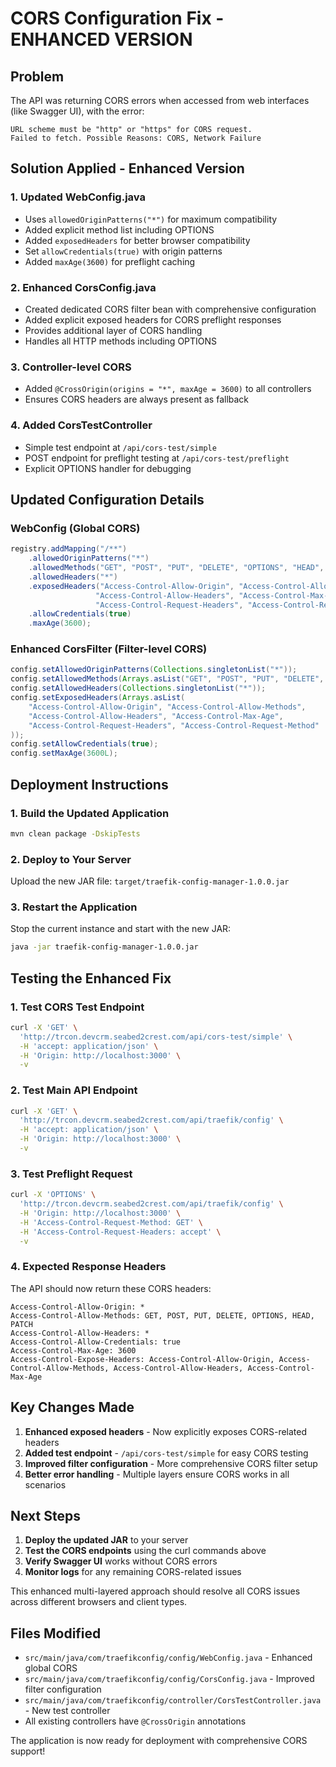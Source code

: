 # CORS Configuration Fix - ENHANCED VERSION

## Problem
The API was returning CORS errors when accessed from web interfaces (like Swagger UI), with the error:
```
URL scheme must be "http" or "https" for CORS request.
Failed to fetch. Possible Reasons: CORS, Network Failure
```

## Solution Applied - Enhanced Version

### 1. **Updated WebConfig.java**
- Uses `allowedOriginPatterns("*")` for maximum compatibility
- Added explicit method list including OPTIONS
- Added `exposedHeaders` for better browser compatibility
- Set `allowCredentials(true)` with origin patterns
- Added `maxAge(3600)` for preflight caching

### 2. **Enhanced CorsConfig.java**
- Created dedicated CORS filter bean with comprehensive configuration
- Added explicit exposed headers for CORS preflight responses
- Provides additional layer of CORS handling
- Handles all HTTP methods including OPTIONS

### 3. **Controller-level CORS**
- Added `@CrossOrigin(origins = "*", maxAge = 3600)` to all controllers
- Ensures CORS headers are always present as fallback

### 4. **Added CorsTestController**
- Simple test endpoint at `/api/cors-test/simple`
- POST endpoint for preflight testing at `/api/cors-test/preflight`
- Explicit OPTIONS handler for debugging

## Updated Configuration Details

### WebConfig (Global CORS)
```java
registry.addMapping("/**")
    .allowedOriginPatterns("*")
    .allowedMethods("GET", "POST", "PUT", "DELETE", "OPTIONS", "HEAD", "PATCH")
    .allowedHeaders("*")
    .exposedHeaders("Access-Control-Allow-Origin", "Access-Control-Allow-Methods", 
                   "Access-Control-Allow-Headers", "Access-Control-Max-Age", 
                   "Access-Control-Request-Headers", "Access-Control-Request-Method")
    .allowCredentials(true)
    .maxAge(3600);
```

### Enhanced CorsFilter (Filter-level CORS)
```java
config.setAllowedOriginPatterns(Collections.singletonList("*"));
config.setAllowedMethods(Arrays.asList("GET", "POST", "PUT", "DELETE", "OPTIONS", "HEAD", "PATCH"));
config.setAllowedHeaders(Collections.singletonList("*"));
config.setExposedHeaders(Arrays.asList(
    "Access-Control-Allow-Origin", "Access-Control-Allow-Methods", 
    "Access-Control-Allow-Headers", "Access-Control-Max-Age",
    "Access-Control-Request-Headers", "Access-Control-Request-Method"
));
config.setAllowCredentials(true);
config.setMaxAge(3600L);
```

## Deployment Instructions

### 1. **Build the Updated Application**
```bash
mvn clean package -DskipTests
```

### 2. **Deploy to Your Server**
Upload the new JAR file: `target/traefik-config-manager-1.0.0.jar`

### 3. **Restart the Application**
Stop the current instance and start with the new JAR:
```bash
java -jar traefik-config-manager-1.0.0.jar
```

## Testing the Enhanced Fix

### 1. **Test CORS Test Endpoint**
```bash
curl -X 'GET' \
  'http://trcon.devcrm.seabed2crest.com/api/cors-test/simple' \
  -H 'accept: application/json' \
  -H 'Origin: http://localhost:3000' \
  -v
```

### 2. **Test Main API Endpoint**
```bash
curl -X 'GET' \
  'http://trcon.devcrm.seabed2crest.com/api/traefik/config' \
  -H 'accept: application/json' \
  -H 'Origin: http://localhost:3000' \
  -v
```

### 3. **Test Preflight Request**
```bash
curl -X 'OPTIONS' \
  'http://trcon.devcrm.seabed2crest.com/api/traefik/config' \
  -H 'Origin: http://localhost:3000' \
  -H 'Access-Control-Request-Method: GET' \
  -H 'Access-Control-Request-Headers: accept' \
  -v
```

### 4. **Expected Response Headers**
The API should now return these CORS headers:
```
Access-Control-Allow-Origin: *
Access-Control-Allow-Methods: GET, POST, PUT, DELETE, OPTIONS, HEAD, PATCH
Access-Control-Allow-Headers: *
Access-Control-Allow-Credentials: true
Access-Control-Max-Age: 3600
Access-Control-Expose-Headers: Access-Control-Allow-Origin, Access-Control-Allow-Methods, Access-Control-Allow-Headers, Access-Control-Max-Age
```

## Key Changes Made

1. **Enhanced exposed headers** - Now explicitly exposes CORS-related headers
2. **Added test endpoint** - `/api/cors-test/simple` for easy CORS testing
3. **Improved filter configuration** - More comprehensive CORS filter setup
4. **Better error handling** - Multiple layers ensure CORS works in all scenarios

## Next Steps

1. **Deploy the updated JAR** to your server
2. **Test the CORS endpoints** using the curl commands above
3. **Verify Swagger UI** works without CORS errors
4. **Monitor logs** for any remaining CORS-related issues

This enhanced multi-layered approach should resolve all CORS issues across different browsers and client types.

## Files Modified

- `src/main/java/com/traefikconfig/config/WebConfig.java` - Enhanced global CORS
- `src/main/java/com/traefikconfig/config/CorsConfig.java` - Improved filter configuration
- `src/main/java/com/traefikconfig/controller/CorsTestController.java` - New test controller
- All existing controllers have `@CrossOrigin` annotations

The application is now ready for deployment with comprehensive CORS support!